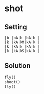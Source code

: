 # shot

## Setting

```
|b |bA|b |bA|b |
|k |kA|kM|kA|k |
|k |kA|k |kA|k |
|k |kA|kS|kA|k |
```

## Solution

```python
fly()
shoot()
fly()
```

